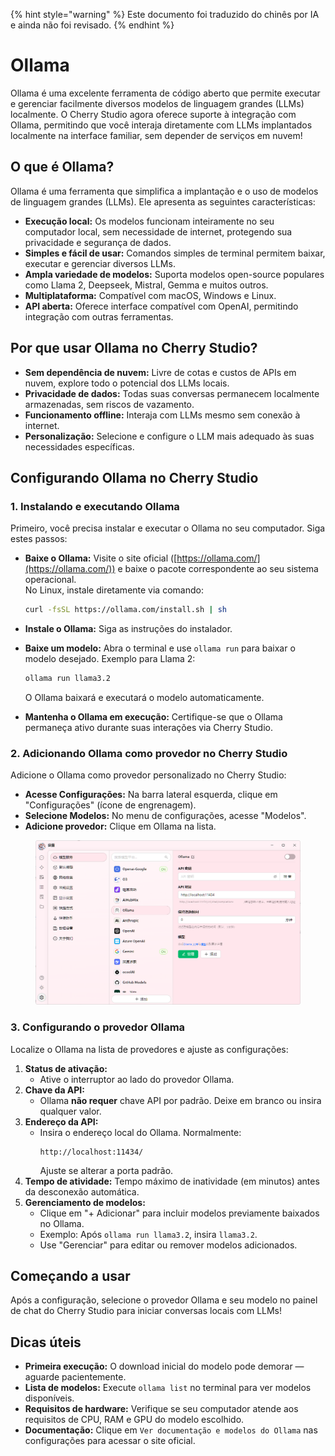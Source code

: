 
{% hint style="warning" %}
Este documento foi traduzido do chinês por IA e ainda não foi revisado.
{% endhint %}

# Ollama

Ollama é uma excelente ferramenta de código aberto que permite executar e gerenciar facilmente diversos modelos de linguagem grandes (LLMs) localmente. O Cherry Studio agora oferece suporte à integração com Ollama, permitindo que você interaja diretamente com LLMs implantados localmente na interface familiar, sem depender de serviços em nuvem!

## O que é Ollama?

Ollama é uma ferramenta que simplifica a implantação e o uso de modelos de linguagem grandes (LLMs). Ele apresenta as seguintes características:

* **Execução local:** Os modelos funcionam inteiramente no seu computador local, sem necessidade de internet, protegendo sua privacidade e segurança de dados.
* **Simples e fácil de usar:** Comandos simples de terminal permitem baixar, executar e gerenciar diversos LLMs.
* **Ampla variedade de modelos:** Suporta modelos open-source populares como Llama 2, Deepseek, Mistral, Gemma e muitos outros.
* **Multiplataforma:** Compatível com macOS, Windows e Linux.
* **API aberta:** Oferece interface compatível com OpenAI, permitindo integração com outras ferramentas.

## Por que usar Ollama no Cherry Studio?

* **Sem dependência de nuvem:** Livre de cotas e custos de APIs em nuvem, explore todo o potencial dos LLMs locais.
* **Privacidade de dados:** Todas suas conversas permanecem localmente armazenadas, sem riscos de vazamento.
* **Funcionamento offline:** Interaja com LLMs mesmo sem conexão à internet.
* **Personalização:** Selecione e configure o LLM mais adequado às suas necessidades específicas.

## Configurando Ollama no Cherry Studio

### **1. Instalando e executando Ollama**

Primeiro, você precisa instalar e executar o Ollama no seu computador. Siga estes passos:

*   **Baixe o Ollama:** Visite o site oficial ([https://ollama.com/](https://ollama.com/)) e baixe o pacote correspondente ao seu sistema operacional.\
    No Linux, instale diretamente via comando:

    ```sh
    curl -fsSL https://ollama.com/install.sh | sh
    ```
* **Instale o Ollama:** Siga as instruções do instalador.
*   **Baixe um modelo:** Abra o terminal e use `ollama run` para baixar o modelo desejado. Exemplo para Llama 2:

    ```sh
    ollama run llama3.2
    ```

    O Ollama baixará e executará o modelo automaticamente.
* **Mantenha o Ollama em execução:** Certifique-se que o Ollama permaneça ativo durante suas interações via Cherry Studio.

### **2. Adicionando Ollama como provedor no Cherry Studio**

Adicione o Ollama como provedor personalizado no Cherry Studio:

* **Acesse Configurações:** Na barra lateral esquerda, clique em "Configurações" (ícone de engrenagem).
* **Selecione Modelos:** No menu de configurações, acesse "Modelos".
* **Adicione provedor:** Clique em Ollama na lista.

<figure><img src="../../.gitbook/assets/image (5) (3).png" alt=""><figcaption></figcaption></figure>

### **3. Configurando o provedor Ollama**

Localize o Ollama na lista de provedores e ajuste as configurações:

1. **Status de ativação:**
   * Ative o interruptor ao lado do provedor Ollama.
2. **Chave da API:**
   * Ollama **não requer** chave API por padrão. Deixe em branco ou insira qualquer valor.
3. **Endereço da API:**
   * Insira o endereço local do Ollama. Normalmente:
       ```
       http://localhost:11434/
       ```
       Ajuste se alterar a porta padrão.
4. **Tempo de atividade:** Tempo máximo de inatividade (em minutos) antes da desconexão automática.
5. **Gerenciamento de modelos:**
   * Clique em "+ Adicionar" para incluir modelos previamente baixados no Ollama.
   * Exemplo: Após `ollama run llama3.2`, insira `llama3.2`.
   * Use "Gerenciar" para editar ou remover modelos adicionados.

## Começando a usar

Após a configuração, selecione o provedor Ollama e seu modelo no painel de chat do Cherry Studio para iniciar conversas locais com LLMs!

## Dicas úteis

* **Primeira execução:** O download inicial do modelo pode demorar — aguarde pacientemente.
* **Lista de modelos:** Execute `ollama list` no terminal para ver modelos disponíveis.
* **Requisitos de hardware:** Verifique se seu computador atende aos requisitos de CPU, RAM e GPU do modelo escolhido.
* **Documentação:** Clique em `Ver documentação e modelos do Ollama` nas configurações para acessar o site oficial.